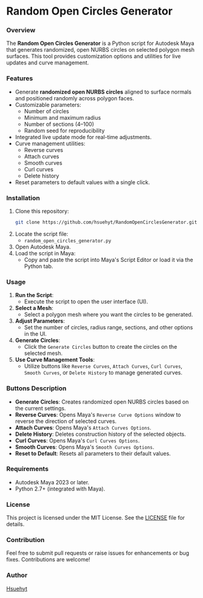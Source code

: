 # Random Open Circles Generator

### Overview
The **Random Open Circles Generator** is a Python script for Autodesk Maya that generates randomized, open NURBS circles on selected polygon mesh surfaces. This tool provides customization options and utilities for live updates and curve management.

### Features
- Generate **randomized open NURBS circles** aligned to surface normals and positioned randomly across polygon faces.
- Customizable parameters:
  - Number of circles
  - Minimum and maximum radius
  - Number of sections (4–100)
  - Random seed for reproducibility
- Integrated live update mode for real-time adjustments.
- Curve management utilities:
  - Reverse curves
  - Attach curves
  - Smooth curves
  - Curl curves
  - Delete history
- Reset parameters to default values with a single click.

### Installation
1. Clone this repository:
   ```bash
   git clone https://github.com/hsuehyt/RandomOpenCirclesGenerator.git
   ```
2. Locate the script file:
   - `random_open_circles_generator.py`
3. Open Autodesk Maya.
4. Load the script in Maya:
   - Copy and paste the script into Maya's Script Editor or load it via the Python tab.

### Usage
1. **Run the Script**:
   - Execute the script to open the user interface (UI).
2. **Select a Mesh**:
   - Select a polygon mesh where you want the circles to be generated.
3. **Adjust Parameters**:
   - Set the number of circles, radius range, sections, and other options in the UI.
4. **Generate Circles**:
   - Click the `Generate Circles` button to create the circles on the selected mesh.
5. **Use Curve Management Tools**:
   - Utilize buttons like `Reverse Curves`, `Attach Curves`, `Curl Curves`, `Smooth Curves`, or `Delete History` to manage generated curves.

### Buttons Description
- **Generate Circles**: Creates randomized open NURBS circles based on the current settings.
- **Reverse Curves**: Opens Maya's `Reverse Curve Options` window to reverse the direction of selected curves.
- **Attach Curves**: Opens Maya's `Attach Curves Options`.
- **Delete History**: Deletes construction history of the selected objects.
- **Curl Curves**: Opens Maya's `Curl Curves Options`.
- **Smooth Curves**: Opens Maya's `Smooth Curves Options`.
- **Reset to Default**: Resets all parameters to their default values.

### Requirements
- Autodesk Maya 2023 or later.
- Python 2.7+ (integrated with Maya).

### License
This project is licensed under the MIT License. See the [LICENSE](LICENSE) file for details.

### Contribution
Feel free to submit pull requests or raise issues for enhancements or bug fixes. Contributions are welcome!

### Author
[Hsuehyt](https://github.com/hsuehyt)